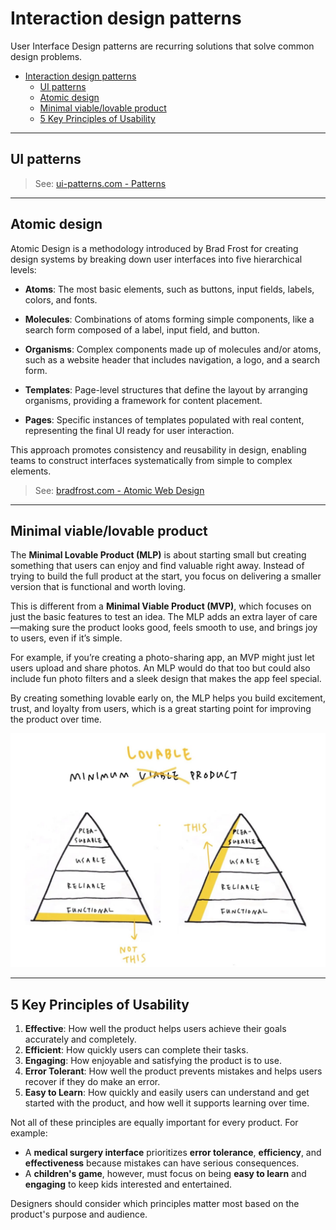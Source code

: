 # Interaction design patterns

User Interface Design patterns are recurring solutions that solve common design problems.

- [Interaction design patterns](#interaction-design-patterns)
  - [UI patterns](#ui-patterns)
  - [Atomic design](#atomic-design)
  - [Minimal viable/lovable product](#minimal-viablelovable-product)
  - [5 Key Principles of Usability](#5-key-principles-of-usability)

---

## UI patterns

> See: [ui-patterns.com - Patterns](https://ui-patterns.com/patterns)

---

## Atomic design

Atomic Design is a methodology introduced by Brad Frost for creating design systems by breaking down user interfaces into five hierarchical levels:

- **Atoms**: The most basic elements, such as buttons, input fields, labels, colors, and fonts.

- **Molecules**: Combinations of atoms forming simple components, like a search form composed of a label, input field, and button.

- **Organisms**: Complex components made up of molecules and/or atoms, such as a website header that includes navigation, a logo, and a search form.

- **Templates**: Page-level structures that define the layout by arranging organisms, providing a framework for content placement.

- **Pages**: Specific instances of templates populated with real content, representing the final UI ready for user interaction.

This approach promotes consistency and reusability in design, enabling teams to construct interfaces systematically from simple to complex elements.

> See: [bradfrost.com - Atomic Web Design](https://bradfrost.com/blog/post/atomic-web-design/)

---

## Minimal viable/lovable product

The **Minimal Lovable Product (MLP)** is about starting small but creating something that users can enjoy and find valuable right away. Instead of trying to build the full product at the start, you focus on delivering a smaller version that is functional and worth loving.

This is different from a **Minimal Viable Product (MVP)**, which focuses on just the basic features to test an idea. The MLP adds an extra layer of care—making sure the product looks good, feels smooth to use, and brings joy to users, even if it’s simple.

For example, if you’re creating a photo-sharing app, an MVP might just let users upload and share photos. An MLP would do that too but could also include fun photo filters and a sleek design that makes the app feel special.

By creating something lovable early on, the MLP helps you build excitement, trust, and loyalty from users, which is a great starting point for improving the product over time.

![Minimal lovable product](images/interaction-design-patterns/minimal-lovable-product.png)

---

## 5 Key Principles of Usability  

1. **Effective**: How well the product helps users achieve their goals accurately and completely.  
2. **Efficient**: How quickly users can complete their tasks.  
3. **Engaging**: How enjoyable and satisfying the product is to use.  
4. **Error Tolerant**: How well the product prevents mistakes and helps users recover if they do make an error.  
5. **Easy to Learn**: How quickly and easily users can understand and get started with the product, and how well it supports learning over time.  

Not all of these principles are equally important for every product. For example:  
- A **medical surgery interface** prioritizes **error tolerance**, **efficiency**, and **effectiveness** because mistakes can have serious consequences.  
- A **children's game**, however, must focus on being **easy to learn** and **engaging** to keep kids interested and entertained.  

Designers should consider which principles matter most based on the product's purpose and audience.